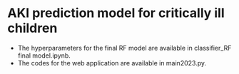 # AKI prediction model for critically ill children 
- The hyperparameters for the final RF model are available in classifier_RF final model.ipynb.
- The codes for the web application are available in main2023.py.
